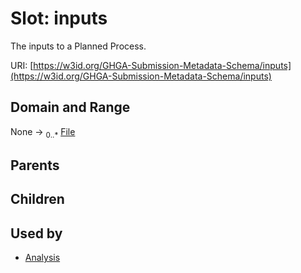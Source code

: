 
# Slot: inputs


The inputs to a Planned Process.

URI: [https://w3id.org/GHGA-Submission-Metadata-Schema/inputs](https://w3id.org/GHGA-Submission-Metadata-Schema/inputs)


## Domain and Range

None &#8594;  <sub>0..\*</sub> [File](File.md)

## Parents


## Children


## Used by

 * [Analysis](Analysis.md)
